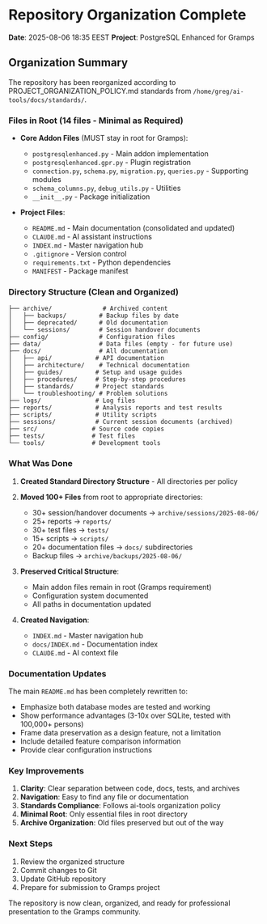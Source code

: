 # Repository Organization Complete
**Date**: 2025-08-06 18:35 EEST
**Project**: PostgreSQL Enhanced for Gramps

## Organization Summary

The repository has been reorganized according to PROJECT_ORGANIZATION_POLICY.md standards from `/home/greg/ai-tools/docs/standards/`.

### Files in Root (14 files - Minimal as Required)
- **Core Addon Files** (MUST stay in root for Gramps):
  - `postgresqlenhanced.py` - Main addon implementation
  - `postgresqlenhanced.gpr.py` - Plugin registration
  - `connection.py`, `schema.py`, `migration.py`, `queries.py` - Supporting modules
  - `schema_columns.py`, `debug_utils.py` - Utilities
  - `__init__.py` - Package initialization

- **Project Files**:
  - `README.md` - Main documentation (consolidated and updated)
  - `CLAUDE.md` - AI assistant instructions
  - `INDEX.md` - Master navigation hub
  - `.gitignore` - Version control
  - `requirements.txt` - Python dependencies
  - `MANIFEST` - Package manifest

### Directory Structure (Clean and Organized)
```
├── archive/              # Archived content
│   ├── backups/         # Backup files by date
│   ├── deprecated/      # Old documentation
│   └── sessions/        # Session handover documents
├── config/              # Configuration files
├── data/                # Data files (empty - for future use)
├── docs/                # All documentation
│   ├── api/            # API documentation
│   ├── architecture/    # Technical documentation
│   ├── guides/         # Setup and usage guides
│   ├── procedures/     # Step-by-step procedures
│   ├── standards/      # Project standards
│   └── troubleshooting/ # Problem solutions
├── logs/               # Log files
├── reports/            # Analysis reports and test results
├── scripts/            # Utility scripts
├── sessions/           # Current session documents (archived)
├── src/               # Source code copies
├── tests/             # Test files
└── tools/             # Development tools
```

### What Was Done

1. **Created Standard Directory Structure** - All directories per policy
2. **Moved 100+ Files** from root to appropriate directories:
   - 30+ session/handover documents → `archive/sessions/2025-08-06/`
   - 25+ reports → `reports/`
   - 30+ test files → `tests/`
   - 15+ scripts → `scripts/`
   - 20+ documentation files → `docs/` subdirectories
   - Backup files → `archive/backups/2025-08-06/`

3. **Preserved Critical Structure**:
   - Main addon files remain in root (Gramps requirement)
   - Configuration system documented
   - All paths in documentation updated

4. **Created Navigation**:
   - `INDEX.md` - Master navigation hub
   - `docs/INDEX.md` - Documentation index
   - `CLAUDE.md` - AI context file

### Documentation Updates

The main `README.md` has been completely rewritten to:
- Emphasize both database modes are tested and working
- Show performance advantages (3-10x over SQLite, tested with 100,000+ persons)
- Frame data preservation as a design feature, not a limitation
- Include detailed feature comparison information
- Provide clear configuration instructions

### Key Improvements

1. **Clarity**: Clear separation between code, docs, tests, and archives
2. **Navigation**: Easy to find any file or documentation
3. **Standards Compliance**: Follows ai-tools organization policy
4. **Minimal Root**: Only essential files in root directory
5. **Archive Organization**: Old files preserved but out of the way

### Next Steps

1. Review the organized structure
2. Commit changes to Git
3. Update GitHub repository
4. Prepare for submission to Gramps project

The repository is now clean, organized, and ready for professional presentation to the Gramps community.